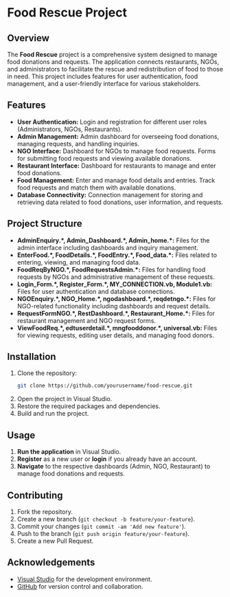 # Food Rescue Project

## Overview

The **Food Rescue** project is a comprehensive system designed to manage food donations and requests. The application connects restaurants, NGOs, and administrators to facilitate the rescue and redistribution of food to those in need. This project includes features for user authentication, food management, and a user-friendly interface for various stakeholders.

## Features

<ul>
    <li><strong>User Authentication:</strong> Login and registration for different user roles (Administrators, NGOs, Restaurants).</li>
    <li><strong>Admin Management:</strong> Admin dashboard for overseeing food donations, managing requests, and handling inquiries.</li>
    <li><strong>NGO Interface:</strong> Dashboard for NGOs to manage food requests. Forms for submitting food requests and viewing available donations.</li>
    <li><strong>Restaurant Interface:</strong> Dashboard for restaurants to manage and enter food donations.</li>
    <li><strong>Food Management:</strong> Enter and manage food details and entries. Track food requests and match them with available donations.</li>
    <li><strong>Database Connectivity:</strong> Connection management for storing and retrieving data related to food donations, user information, and requests.</li>
</ul>

## Project Structure

<ul>
    <li><strong>AdminEnquiry.*, Admin_Dashboard.*, Admin_home.*:</strong> Files for the admin interface including dashboards and inquiry management.</li>
    <li><strong>EnterFood.*, FoodDetails.*, FoodEntry.*, Food_data.*:</strong> Files related to entering, viewing, and managing food data.</li>
    <li><strong>FoodReqByNGO.*, FoodRequestsAdmin.*:</strong> Files for handling food requests by NGOs and administrative management of these requests.</li>
    <li><strong>Login_Form.*, Register_Form.*, MY_CONNECTION.vb, Module1.vb:</strong> Files for user authentication and database connections.</li>
    <li><strong>NGOEnquiry.*, NGO_Home.*, ngodashboard.*, reqdetngo.*:</strong> Files for NGO-related functionality including dashboards and request details.</li>
    <li><strong>RequestFormNGO.*, RestDashboard.*, Restaurant_Home.*:</strong> Files for restaurant management and NGO request forms.</li>
    <li><strong>ViewFoodReq.*, edtuserdetail.*, mngfooddonor.*, universal.vb:</strong> Files for viewing requests, editing user details, and managing food donors.</li>
</ul>

## Installation

1. Clone the repository:
    ```bash
    git clone https://github.com/yourusername/food-rescue.git
    ```
2. Open the project in Visual Studio.
3. Restore the required packages and dependencies.
4. Build and run the project.

## Usage

1. **Run the application** in Visual Studio.
2. **Register** as a new user or **login** if you already have an account.
3. **Navigate** to the respective dashboards (Admin, NGO, Restaurant) to manage food donations and requests.

## Contributing

1. Fork the repository.
2. Create a new branch (`git checkout -b feature/your-feature`).
3. Commit your changes (`git commit -am 'Add new feature'`).
4. Push to the branch (`git push origin feature/your-feature`).
5. Create a new Pull Request.


## Acknowledgements

- [Visual Studio](https://visualstudio.microsoft.com/) for the development environment.
- [GitHub](https://github.com/) for version control and collaboration.
